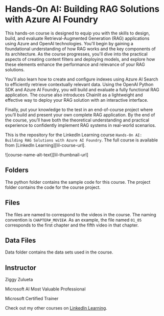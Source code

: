 # Hands-On AI: Building RAG Solutions with Azure AI Foundry
This hands-on course is designed to equip you with the skills to design, build, and evaluate Retrieval-Augmented Generation (RAG) applications using Azure and OpenAI technologies. You'll begin by gaining a foundational understanding of how RAG works and the key components of its architecture. As the course progresses, you'll dive into the practical aspects of creating content filters and deploying models, and explore how these elements enhance the performance and relevance of your RAG solutions.

You'll also learn how to create and configure indexes using Azure AI Search to efficiently retrieve contextually relevant data. Using the OpenAI Python SDK and Azure AI Foundry, you will build and evaluate a fully functional RAG application. The course also introduces Chainlit as a lightweight and effective way to deploy your RAG solution with an interactive interface.

Finally, put your knowledge to the test in an end-of-course project where you’ll build and present your own complete RAG application. By the end of the course, you’ll have both the theoretical understanding and practical experience to confidently implement RAG systems in real-world scenarios.

This is the repository for the LinkedIn Learning course `Hands-On AI: Building RAG Solutions with Azure AI Foundry`. The full course is available from [LinkedIn Learning][lil-course-url].

![course-name-alt-text][lil-thumbnail-url] 

## Folders
The python folder contains the sample code for this course.
The project folder contains the code for the course project.

## Files
The files are named to correspond to the videos in the course. The naming convention is `CHAPTER#_MOVIE#`. As an example, the file named `01_05` corresponds to the first chapter and the fifth video in that chapter. 

## Data Files
Data folder contains the data sets used in the course.

## Instructor
Ziggy Zulueta

Microsoft AI Most Valuable Professional

Microsoft Certified Trainer

Check out my other courses on [LinkedIn Learning](https://www.linkedin.com/learning/instructors/ziggy-zulueta?u=104).
